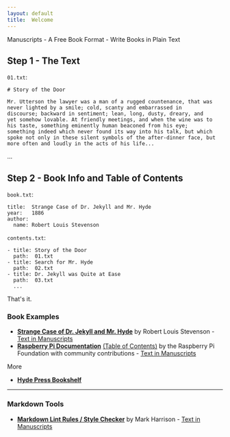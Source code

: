 ```yaml
---
layout: default
title:  Welcome
---
```


Manuscripts - A Free Book Format - Write Books in Plain Text 

## Step 1 - The Text


`01.txt`:

```
# Story of the Door

Mr. Utterson the lawyer was a man of a rugged countenance, that was
never lighted by a smile; cold, scanty and embarrassed in
discourse; backward in sentiment; lean, long, dusty, dreary, and
yet somehow lovable. At friendly meetings, and when the wine was to
his taste, something eminently human beaconed from his eye;
something indeed which never found its way into his talk, but which
spoke not only in these silent symbols of the after-dinner face, but
more often and loudly in the acts of his life...
```

...

## Step 2 - Book Info and Table of Contents

`book.txt`:

```
title:  Strange Case of Dr. Jekyll and Mr. Hyde
year:   1886
author:
  name: Robert Louis Stevenson
```

`contents.txt`:

```
- title: Story of the Door
  path:  01.txt
- title: Search for Mr. Hyde
  path:  02.txt
- title: Dr. Jekyll was Quite at Ease
  path:  03.txt
  ...
```

That's it.


### Book Examples


- [**Strange Case of Dr. Jekyll and Mr. Hyde**](http://manuscripts.github.io/dr-jekyll-and-mr-hyde) by Robert Louis Stevenson - [Text in Manuscripts](https://github.com/manuscripts/dr-jekyll-and-mr-hyde)
- [**Raspberry Pi Documentation**](http://manuscripts.github.io/raspberrypi) [(Table of Contents)](http://manuscripts.github.io/raspberrypi.contents) by the Raspberry Pi Foundation with community contributions - [Text in Manuscripts](https://github.com/manuscripts/raspberrypi)

More

- [**Hyde Press Bookshelf**](http://hydepress.github.io)
   
   
---

### Markdown Tools


- [**Markdown Lint Rules / Style Checker**](http://manuscripts.github.io/markdown-lint) by Mark Harrison   - [Text in Manuscripts](https://github.com/manuscripts/markdown-lint)

